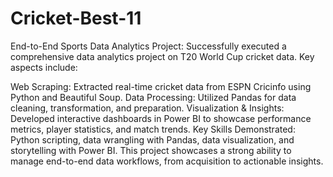 # Cricket-Best-11


End-to-End Sports Data Analytics Project: Successfully executed a comprehensive data analytics project on T20 World Cup cricket data. Key aspects include:

Web Scraping: Extracted real-time cricket data from ESPN Cricinfo using Python and Beautiful Soup.
Data Processing: Utilized Pandas for data cleaning, transformation, and preparation.
Visualization & Insights: Developed interactive dashboards in Power BI to showcase performance metrics, player statistics, and match trends.
Key Skills Demonstrated: Python scripting, data wrangling with Pandas, data visualization, and storytelling with Power BI.
This project showcases a strong ability to manage end-to-end data workflows, from acquisition to actionable insights.







